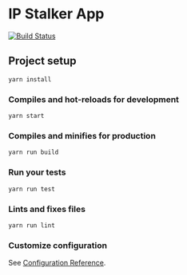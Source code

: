 # IP Stalker App

[![Build Status](https://travis-ci.org/sutanlab/ip-stalker.svg?branch=master)](https://travis-ci.org/sutanlab/ip-stalker)

## Project setup
```
yarn install
```

### Compiles and hot-reloads for development
```
yarn start
```

### Compiles and minifies for production
```
yarn run build
```

### Run your tests
```
yarn run test
```

### Lints and fixes files
```
yarn run lint
```

### Customize configuration
See [Configuration Reference](https://cli.vuejs.org/config/).
